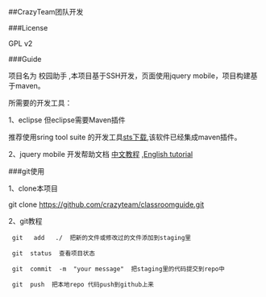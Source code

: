 ##CrazyTeam团队开发

###License

  GPL v2

###Guide

项目名为 校园助手 ,本项目基于SSH开发，页面使用jquery mobile，项目构建基于maven。

所需要的开发工具：

1、eclipse 但eclipse需要Maven插件
    
推荐使用sring tool suite 的开发工具[sts下载](http://www.springsource.org/downloads/sts-ggts),该软件已经集成maven插件。
    
2、jquery mobile 开发帮助文档  [中文教程](http://www.jqmapi.com/) ,[English tutorial](http://jquerymobile.com/)

###git使用

1、clone本项目

   git clone https://github.com/crazyteam/classroomguide.git

2、git教程

     git   add   ./  把新的文件或修改过的文件添加到staging里

     git  status  查看项目状态
     
     git  commit  -m  "your message"  把staging里的代码提交到repo中
     
     git  push  把本地repo 代码push到github上来

    
    
